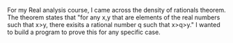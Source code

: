 For my Real analysis course, I came across the density of rationals theorem. The theorem states that "for any x,y that are elements of the real numbers such that x>y, 
there exisits a rational number q such that x>q>y." I wanted to build a program to prove this for any specific case.
